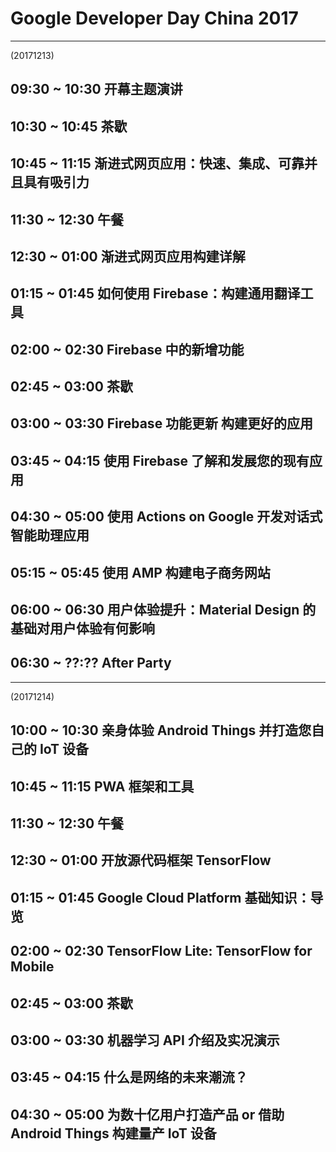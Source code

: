 # Google Developer Day China 2017

***
(20171213)

## 09:30 ~ 10:30 开幕主题演讲
## 10:30 ~ 10:45 茶歇
## 10:45 ~ 11:15 渐进式网页应用：快速、集成、可靠并且具有吸引力
## 11:30 ~ 12:30 午餐

## 12:30 ~ 01:00 渐进式网页应用构建详解
## 01:15 ~ 01:45 如何使用 Firebase：构建通用翻译工具
## 02:00 ~ 02:30 Firebase 中的新增功能
## 02:45 ~ 03:00 茶歇
## 03:00 ~ 03:30 Firebase 功能更新 构建更好的应用
## 03:45 ~ 04:15 使用 Firebase 了解和发展您的现有应用
## 04:30 ~ 05:00 使用 Actions on Google 开发对话式智能助理应用
## 05:15 ~ 05:45 使用 AMP 构建电子商务网站
## 06:00 ~ 06:30 用户体验提升：Material Design 的基础对用户体验有何影响

## 06:30 ~ ??:?? After Party

***
(20171214)

## 10:00 ~ 10:30 亲身体验 Android Things 并打造您自己的 IoT 设备
## 10:45 ~ 11:15 PWA 框架和工具
## 11:30 ~ 12:30 午餐

## 12:30 ~ 01:00 开放源代码框架 TensorFlow
## 01:15 ~ 01:45 Google Cloud Platform 基础知识：导览
## 02:00 ~ 02:30 TensorFlow Lite: TensorFlow for Mobile
## 02:45 ~ 03:00 茶歇
## 03:00 ~ 03:30 机器学习 API 介绍及实况演示
## 03:45 ~ 04:15 什么是网络的未来潮流？
## 04:30 ~ 05:00 为数十亿用户打造产品 or 借助 Android Things 构建量产 IoT 设备


